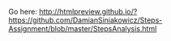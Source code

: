 Go here: 
          http://htmlpreview.github.io/?https://github.com/DamianSiniakowicz/Steps-Assignment/blob/master/StepsAnalysis.html
